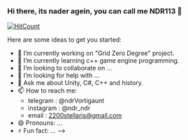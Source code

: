 ### Hi there, its nader agein, you can call me NDR113 👋

[![HitCount](http://hits.dwyl.com/nader-naderi/nader-naderi.svg)](http://hits.dwyl.com/nader-naderi/nader-naderi)

Here are some ideas to get you started:

- 🔭 I’m currently working on "Grid Zero Degree" project.
- 🌱 I’m currently learning c++ game engine programming.
- 👯 I’m looking to collaborate on ...
- 🤔 I’m looking for help with ...
- 💬 Ask me about Unity, C#, C++ and history.
- 📫 How to reach me: 
    - telegram  : @ndrVortigaunt
    - instagram : @ndr_ndr
    - email     : 2200stellaris@gmail.com 
- 😄 Pronouns: ...
- ⚡ Fun fact: ...
-->
